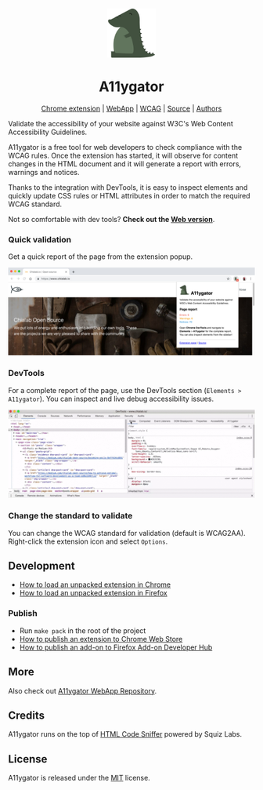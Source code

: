 <p align="center">
    <img src="resources/icon.png" width="100">
</p>
<h1 align="center">A11ygator</h1>
<p align="center">
    <a href="https://chrome.google.com/webstore/detail/a11ygator/imfmlpemomjmfncnmkjdeeinbkichaio">Chrome extension</a> |
    <a href="https://github.com/chialab/a11ygator-app">WebApp</a> |
    <a href="https://www.w3.org/WAI/standards-guidelines/wcag/">WCAG</a> |
    <a href="https://github.com/chialab/a11ygator-extension">Source</a> |
    <a href="https://www.chialab.io">Authors</a>
</p>

Validate the accessibility of your website against W3C's Web Content Accessibility Guidelines.

A11ygator is a free tool for web developers to check compliance with the WCAG rules. Once the extension has started, it will observe for content changes in the HTML document and it will generate a report with errors, warnings and notices.

Thanks to the integration with DevTools, it is easy to inspect elements and quickly update CSS rules or HTML attributes in order to match the required WCAG standard.

Not so comfortable with dev tools? **Check out the [Web version](http://a11ygator.chialab.io)**.

### Quick validation

Get a quick report of the page from the extension popup.

![Popup example](./store/popup.jpg)

### DevTools

For a complete report of the page, use the DevTools section (`Elements > A11ygator`). You can inspect and live debug accessibility issues.

![Devtools example](./store/inspect.gif)

### Change the standard to validate

You can change the WCAG standard for validation (default is WCAG2AA). Right-click the extension icon and select `Options`.

## Development

* [How to load an unpacked extension in Chrome](https://developer.chrome.com/extensions/getstarted)
* [How to load an unpacked extension in Firefox](https://developer.mozilla.org/en-US/docs/Mozilla/Add-ons/WebExtensions/Temporary_Installation_in_Firefox)

### Publish

* Run `make pack` in the root of the project
* [How to publish an extension to Chrome Web Store](https://developers.chrome.com/webstore/publish)
* [How to publish an add-on to Firefox Add-on Developer Hub](https://developer.mozilla.org/en-US/docs/Mozilla/Add-ons/Distribution/Submitting_an_add-on)

## More

Also check out [A11ygator WebApp Repository](https://github.com/chialab/a11ygator-app).

## Credits

A11ygator runs on the top of [HTML Code Sniffer](https://github.com/squizlabs/HTML_CodeSniffer) powered by Squiz Labs.

## License

A11ygator is released under the [MIT](./LICENSE) license.
